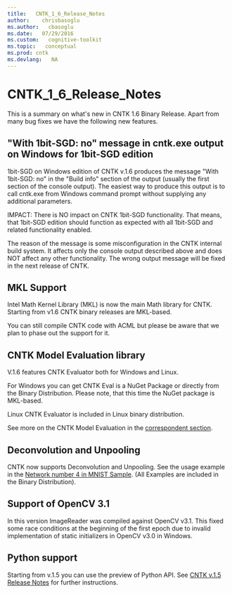 ```yaml
---
title:   CNTK_1_6_Release_Notes
author:    chrisbasoglu
ms.author:   cbasoglu
ms.date:   07/29/2016
ms.custom:   cognitive-toolkit
ms.topic:   conceptual
ms.prod: cntk
ms.devlang:   NA
---
```


# CNTK_1_6_Release_Notes

This is a summary on what's new in CNTK 1.6 Binary Release. Apart from many bug fixes we have the following new features.

## "With 1bit-SGD: no" message in cntk.exe output on Windows for 1bit-SGD edition

1bit-SGD on Windows edition of CNTK v.1.6 produces the message "With 1bit-SGD: no" in the "Build info" section of the output (usually the first section of the console output). The easiest way to produce this output is to call cntk.exe from Windows command prompt without supplying any additional parameters.

IMPACT: There is NO impact on CNTK 1bit-SGD functionality. That means, that 1bit-SGD edition should function as expected with all 1bit-SGD and related functionality enabled.

The reason of the message is some misconfiguration in the CNTK internal build system. It affects only the console output described above and does NOT affect any other functionality. The wrong output message will be fixed in the next release of CNTK.

## MKL Support

Intel Math Kernel Library (MKL) is now the main Math library for CNTK. Starting from v1.6 CNTK binary releases are MKL-based. 

You can still compile CNTK code with ACML but please be aware that we plan to phase out the support for it.

## CNTK Model Evaluation library

V.1.6 features CNTK Evaluator both for Windows and Linux. 

For Windows you can get CNTK Eval is a NuGet Package or directly from the Binary Distribution. Please note, that this time the NuGet package is MKL-based.

Linux CNTK Evaluator is included in Linux binary distribution.

See more on the CNTK Model Evaluation in the [correspondent section](../CNTK-Evaluation-Overview.md). 

## Deconvolution and Unpooling

CNTK now supports Deconvolution and Unpooling. See the usage example in the [Network number 4 in MNIST Sample](https://github.com/microsoft/CNTK/blob/release/latest/Examples/Image/DataSets/MNIST/README.md). (All Examples are included in the Binary Distribution).

## Support of OpenCV 3.1

In this version ImageReader was compiled against OpenCV v3.1. This fixed some race conditions at the beginning of the first epoch due to invalid implementation of static initializers in OpenCV v3.0 in Windows.

## Python support

Starting from v.1.5 you can use the preview of Python API. See [CNTK v.1.5 Release Notes](./CNTK_1_5_Release_Notes.md) for further instructions.
